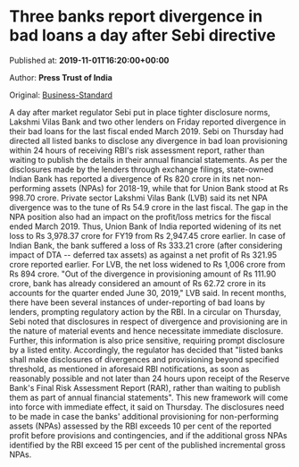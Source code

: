 
# Three banks report divergence in bad loans a day after Sebi directive

Published at: **2019-11-01T16:20:00+00:00**

Author: **Press Trust of India**

Original: [Business-Standard](https://www.business-standard.com/article/pti-stories/three-banks-report-npa-divergence-a-day-after-sebi-directive-119110101483_1.html)

A day after market regulator Sebi put in place tighter disclosure norms, Lakshmi Vilas Bank and two other lenders on Friday reported divergence in their bad loans for the last fiscal ended March 2019.
Sebi on Thursday had directed all listed banks to disclose any divergence in bad loan provisioning within 24 hours of receiving RBI's risk assessment report, rather than waiting to publish the details in their annual financial statements.
As per the disclosures made by the lenders through exchange filings, state-owned Indian Bank has reported a divergence of Rs 820 crore in its net non-performing assets (NPAs) for 2018-19, while that for Union Bank stood at Rs 998.70 crore.
Private sector Lakshmi Vilas Bank (LVB) said its net NPA divergence was to the tune of Rs 54.9 crore in the last fiscal.
The gap in the NPA position also had an impact on the profit/loss metrics for the fiscal ended March 2019.
Thus, Union Bank of India reported widening of its net loss to Rs 3,978.37 crore for FY19 from Rs 2,947.45 crore earlier.
In case of Indian Bank, the bank suffered a loss of Rs 333.21 crore (after considering impact of DTA -- deferred tax assets) as against a net profit of Rs 321.95 crore reported earlier.
For LVB, the net loss widened to Rs 1,006 crore from Rs 894 crore.
"Out of the divergence in provisioning amount of Rs 111.90 crore, bank has already considered an amount of Rs 62.72 crore in its accounts for the quarter ended June 30, 2019," LVB said.
In recent months, there have been several instances of under-reporting of bad loans by lenders, prompting regulatory action by the RBI.
In a circular on Thursday, Sebi noted that disclosures in respect of divergence and provisioning are in the nature of material events and hence necessitate immediate disclosure. Further, this information is also price sensitive, requiring prompt disclosure by a listed entity.
Accordingly, the regulator has decided that "listed banks shall make disclosures of divergences and provisioning beyond specified threshold, as mentioned in aforesaid RBI notifications, as soon as reasonably possible and not later than 24 hours upon receipt of the Reserve Bank's Final Risk Assessment Report (RAR), rather than waiting to publish them as part of annual financial statements".
This new framework will come into force with immediate effect, it said on Thursday.
The disclosures need to be made in case the banks' additional provisioning for non-performing assets (NPAs) assessed by the RBI exceeds 10 per cent of the reported profit before provisions and contingencies, and if the additional gross NPAs identified by the RBI exceed 15 per cent of the published incremental gross NPAs.
